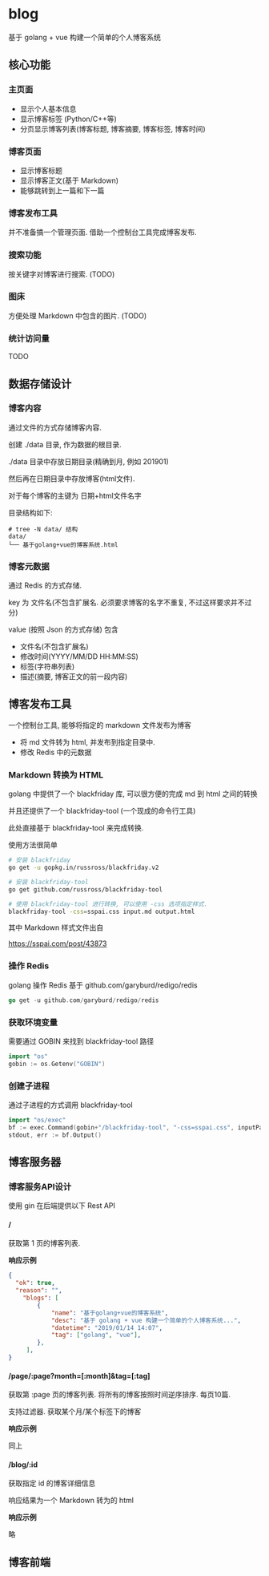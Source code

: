 # blog
基于 golang + vue 构建一个简单的个人博客系统

## 核心功能

### 主页面

* 显示个人基本信息
* 显示博客标签 (Python/C++等)
* 分页显示博客列表(博客标题, 博客摘要, 博客标签, 博客时间)

### 博客页面

* 显示博客标题
* 显示博客正文(基于 Markdown)
* 能够跳转到上一篇和下一篇

### 博客发布工具

并不准备搞一个管理页面. 借助一个控制台工具完成博客发布. 

### 搜索功能

按关键字对博客进行搜索. (TODO)

### 图床

方便处理 Markdown 中包含的图片. (TODO)

### 统计访问量

TODO

## 数据存储设计

### 博客内容

通过文件的方式存储博客内容. 

创建 ./data 目录, 作为数据的根目录. 

./data 目录中存放日期目录(精确到月, 例如 201901)

然后再在日期目录中存放博客(html文件).

对于每个博客的主键为 日期+html文件名字

目录结构如下:

```
# tree -N data/ 结构
data/
└── 基于golang+vue的博客系统.html
```

### 博客元数据

通过 Redis 的方式存储.

key 为 文件名(不包含扩展名. 必须要求博客的名字不重复, 不过这样要求并不过分)

value (按照 Json 的方式存储) 包含

* 文件名(不包含扩展名)
* 修改时间(YYYY/MM/DD HH:MM:SS)
* 标签(字符串列表)
* 描述(摘要, 博客正文的前一段内容)

## 博客发布工具

一个控制台工具, 能够将指定的 markdown 文件发布为博客

* 将 md 文件转为 html, 并发布到指定目录中.
* 修改 Redis 中的元数据

### Markdown 转换为 HTML

golang 中提供了一个 blackfriday 库, 可以很方便的完成 md 到 html 之间的转换

并且还提供了一个 blackfriday-tool (一个现成的命令行工具)

此处直接基于 blackfriday-tool 来完成转换. 

使用方法很简单

```sh
# 安装 blackfriday
go get -u gopkg.in/russross/blackfriday.v2

# 安装 blackfriday-tool
go get github.com/russross/blackfriday-tool

# 使用 blackfriday-tool 进行转换, 可以使用 -css 选项指定样式.
blackfriday-tool -css=sspai.css input.md output.html
```

其中 Markdown 样式文件出自

https://sspai.com/post/43873

### 操作 Redis 
golang 操作 Redis 基于 github.com/garyburd/redigo/redis

```go
go get -u github.com/garyburd/redigo/redis
```

### 获取环境变量
需要通过 GOBIN 来找到 blackfriday-tool 路径

```go
import "os"
gobin := os.Getenv("GOBIN")
```

### 创建子进程
通过子进程的方式调用 blackfriday-tool 
```go
import "os/exec"
bf := exec.Command(gobin+"/blackfriday-tool", "-css=sspai.css", inputPath, outputPath)
stdout, err := bf.Output()
```

## 博客服务器

### 博客服务API设计

使用 gin 在后端提供以下 Rest API

#### / 

获取第 1 页的博客列表. 

**响应示例**

```json
{
  "ok": true,
  "reason": "",
	"blogs": [
        {
            "name": "基于golang+vue的博客系统",
            "desc": "基于 golang + vue 构建一个简单的个人博客系统...",
            "datetime": "2019/01/14 14:07",
            "tag": ["golang", "vue"],
        },
     ],
}
```

#### /page/:page?month=[:month]&tag=[:tag]

获取第 :page 页的博客列表. 将所有的博客按照时间逆序排序. 每页10篇. 

支持过滤器. 获取某个月/某个标签下的博客

**响应示例**

同上

#### /blog/:id

获取指定 id 的博客详细信息

响应结果为一个 Markdown 转为的 html

**响应示例**

略

## 博客前端





